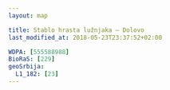 ```yaml
---
layout: map

title: Stablo hrasta lužnjaka – Dolovo
last_modified_at: 2018-05-23T23:37:52+02:00

WDPA: [555588988]
BioRaS: [229]
geoSrbija:
  L1_182: [23]
---
```

